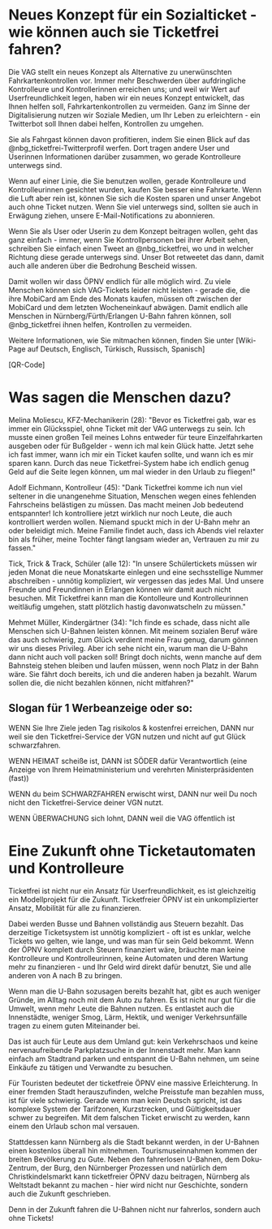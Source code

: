 # Neues Konzept für ein Sozialticket - wie können auch sie Ticketfrei fahren?

Die VAG stellt ein neues Konzept als Alternative zu unerwünschten
Fahrkartenkontrollen vor. Immer mehr Beschwerden über aufdringliche
Kontrolleure und Kontrollerinnen erreichen uns; und weil wir Wert auf
Userfreundlichkeit legen, haben wir ein neues Konzept entwickelt, das
Ihnen helfen soll, Fahrkartenkontrollen zu vermeiden. Ganz im Sinne
der Digitalisierung nutzen wir Soziale Medien, um Ihr Leben zu
erleichtern - ein Twitterbot soll Ihnen dabei helfen, Kontrollen
zu umgehen.

Sie als Fahrgast können davon profitieren, indem Sie einen Blick auf
das @nbg_ticketfrei-Twitterprofil werfen. Dort tragen andere User und
Userinnen Informationen darüber zusammen, wo gerade Kontrolleure
unterwegs sind.

Wenn auf einer Linie, die Sie benutzen wollen, gerade Kontrolleure
und Kontrolleurinnen gesichtet wurden, kaufen Sie besser eine
Fahrkarte. Wenn die Luft aber rein ist, können Sie sich die Kosten
sparen und unser Angebot auch ohne Ticket nutzen. Wenn Sie viel
unterwegs sind, sollten sie auch in Erwägung ziehen, unsere
E-Mail-Notifications zu abonnieren.

Wenn Sie als User oder Userin zu dem Konzept beitragen wollen, geht
das ganz einfach - immer, wenn Sie Kontrollpersonen bei ihrer Arbeit
sehen, schreiben Sie einfach einen Tweet an @nbg_ticketfrei, wo und
in welcher Richtung diese gerade unterwegs sind. Unser Bot retweetet
das dann, damit auch alle anderen über die Bedrohung Bescheid wissen.

Damit wollen wir dass ÖPNV endlich für alle möglich wird. Zu viele
Menschen können sich VAG-Tickets leider nicht leisten - gerade die,
die ihre MobiCard am Ende des Monats kaufen, müssen oft zwischen der
MobiCard und dem letzten Wocheneinkauf abwägen. Damit endlich alle
Menschen in Nürnberg/Fürth/Erlangen U-Bahn fahren können, soll
@nbg_ticketfrei ihnen helfen, Kontrollen zu vermeiden.

Weitere Informationen, wie Sie mitmachen können, finden Sie unter
[Wiki-Page auf Deutsch, Englisch, Türkisch, Russisch, Spanisch]

[QR-Code]


# Was sagen die Menschen dazu?

Melina Moliescu, KFZ-Mechanikerin (28): "Bevor es Ticketfrei gab,
war es immer ein Glücksspiel, ohne Ticket mit der VAG unterwegs zu
sein. Ich musste einen großen Teil meines Lohns entweder für teure
Einzelfahrkarten ausgeben oder für Bußgelder - wenn ich mal kein
Glück hatte. Jetzt sehe ich fast immer, wann ich mir ein Ticket
kaufen sollte, und wann ich es mir sparen kann. Durch das neue
Ticketfrei-System habe ich endlich genug Geld auf die Seite legen
können, um mal wieder in den Urlaub zu fliegen!"

Adolf Eichmann, Kontrolleur (45): "Dank Ticketfrei komme ich nun viel
seltener in die unangenehme Situation, Menschen wegen eines fehlenden
Fahrscheins belästigen zu müssen. Das macht meinen Job bedeutend
entspannter! Ich kontrolliere jetzt wirklich nur noch Leute, die auch
kontrolliert werden wollen. Niemand spuckt mich in der U-Bahn mehr an
oder beleidigt mich. Meine Familie findet auch, dass ich Abends viel
relaxter bin als früher, meine Tochter fängt langsam wieder an,
Vertrauen zu mir zu fassen."

Tick, Trick & Track, Schüler (alle 12): "In unsere Schülertickets
müssen wir jeden Monat die neue Monatskarte einlegen und eine
sechsstellige Nummer abschreiben - unnötig kompliziert, wir
vergessen das jedes Mal. Und unsere Freunde und Freundinnen in
Erlangen können wir damit auch nicht besuchen. Mit Ticketfrei
kann man die Kontolleure und Kontrolleurinnen weitläufig umgehen,
statt plötzlich hastig davonwatscheln zu müssen."

Mehmet Müller, Kindergärtner (34): "Ich finde es schade, dass nicht
alle Menschen sich U-Bahnen leisten können. Mit meinem sozialen
Beruf wäre das auch schwierig, zum Glück verdient meine Frau genug,
darum gönnen wir uns dieses Privileg. Aber ich sehe nicht ein, warum
man die U-Bahn dann nicht auch voll packen soll! Bringt doch nichts,
wenn manche auf dem Bahnsteig stehen bleiben und laufen müssen, wenn
noch Platz in der Bahn wäre. Sie fährt doch bereits, ich und die
anderen haben ja bezahlt. Warum sollen die, die nicht bezahlen
können, nicht mitfahren?"


## Slogan für 1 Werbeanzeige oder so:

WENN Sie Ihre Ziele jeden Tag risikolos & kostenfrei erreichen,
DANN nur weil sie den Ticketfrei-Service der VGN nutzen und nicht
auf gut Glück schwarzfahren.

WENN
HEIMAT scheiße ist,
DANN ist
SÖDER dafür Verantwortlich
(eine Anzeige von Ihrem Heimatministerium und verehrten Ministerpräsidenten (fast))

WENN du beim
SCHWARZFAHREN erwischt wirst,
DANN nur weil Du noch nicht den Ticketfrei-Service deiner
VGN nutzt.

WENN
ÜBERWACHUNG sich lohnt,
DANN weil die
VAG öffentlich ist

# Eine Zukunft ohne Ticketautomaten und Kontrolleure

Ticketfrei ist nicht nur ein Ansatz für Userfreundlichkeit, es ist
gleichzeitig ein Modellprojekt für die Zukunft. Ticketfreier ÖPNV
ist ein unkomplizierter Ansatz, Mobilität für alle zu finanzieren.

Dabei werden Busse und Bahnen vollständig aus Steuern bezahlt. Das
derzeitige Ticketsystem ist unnötig kompliziert - oft ist es unklar,
welche Tickets wo gelten, wie lange, und was man für sein Geld
bekommt. Wenn der ÖPNV komplett durch Steuern finanziert wäre,
bräuchte man keine Kontrolleure und Kontrolleurinnen, keine Automaten
und deren Wartung mehr zu finanzieren - und Ihr Geld wird direkt
dafür benutzt, Sie und alle anderen von A nach B zu bringen.

Wenn man die U-Bahn sozusagen bereits bezahlt hat, gibt es auch
weniger Gründe, im Alltag noch mit dem Auto zu fahren. Es ist nicht
nur gut für die Umwelt, wenn mehr Leute die Bahnen nutzen. Es
entlastet auch die Innenstädte, weniger Smog, Lärm, Hektik, und
weniger Verkehrsunfälle tragen zu einem guten Miteinander bei.

Das ist auch für Leute aus dem Umland gut: kein Verkehrschaos und
keine nervenaufreibende Parkplatzsuche in der Innenstadt mehr. Man
kann einfach am Stadtrand parken und entspannt die U-Bahn nehmen, um
seine Einkäufe zu tätigen und Verwandte zu besuchen.

Für Touristen bedeutet der ticketfreie ÖPNV eine massive
Erleichterung. In einer fremden Stadt herauszufinden, welche
Preisstufe man bezahlen muss, ist für viele schwierig. Gerade wenn
man kein Deutsch spricht, ist das komplexe System der Tarifzonen,
Kurzstrecken, und Gültigkeitsdauer schwer zu begreifen. Mit dem
falschen Ticket erwischt zu werden, kann einem den Urlaub schon mal
versauen.

Stattdessen kann Nürnberg als die Stadt bekannt werden, in der
U-Bahnen einen kostenlos überall hin mitnehmen. Tourismuseinnahmen
kommen der breiten Bevölkerung zu Gute. Neben den fahrerlosen
U-Bahnen, dem Doku-Zentrum, der Burg, den Nürnberger Prozessen und
natürlich dem Christkindelsmarkt kann ticketfreier ÖPNV dazu
beitragen, Nürnberg als Weltstadt bekannt zu machen - hier wird
nicht nur Geschichte, sondern auch die Zukunft geschrieben.

Denn in der Zukunft fahren die U-Bahnen nicht nur fahrerlos, sondern
auch ohne Tickets!


